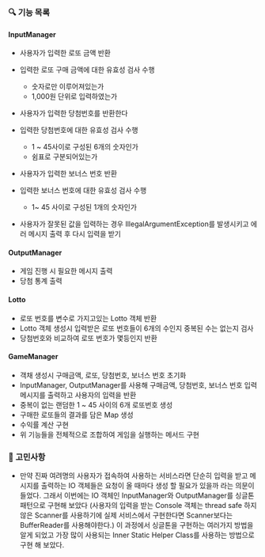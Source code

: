 ### 🔍 기능 목록

#### InputManager
- 사용자가 입력한 로또 금액 반환
- 입력한 로또 구매 금액에 대한 유효성 검사 수행
    - 숫자로만 이루어져있는가
    - 1,000원 단위로 입력하였는가

- 사용자가 입력한 당첨번호를 반환한다
- 입력한 당첨번호에 대한 유효성 검사 수행
    - 1 ~ 45사이로 구성된 6개의 숫자인가
    - 쉼표로 구분되어있는가

- 사용자가 입력한 보너스 번호 반환
- 입력한 보너스 번호에 대한 유효성 검사 수행
    - 1~ 45 사이로 구성된 1개의 숫자인가

- 사용자가 잘못된 값을 입력하는 경우 IllegalArgumentException를 발생시키고 에러 메시지 출력 후 다시 입력을 받기

#### OutputManager
- 게임 진행 시 필요한 메시지 출력
- 당첨 통계 출력

#### Lotto
- 로또 번호를 변수로 가지고있는 Lotto 객체 반환
- Lotto 객체 생성시 입력받은 로또 번호들이 6개의 수인지 중복된 수는 없는지 검사
- 당첨번호와 비교하여 로또 번호가 몇등인지 반환

#### GameManager
- 객채 생성시 구매금액, 로또, 당첨번호, 보너스 번호 초기화
- InputManager, OutputManager를 사용해 구매금액, 당첨번호, 보너스 번호 입력 메시지를 출력하고 사용자의 입력을 반환
- 중복이 없는 랜덤한 1 ~ 45 사이의 6개 로또번호 생성
- 구매한 로또들의 결과를 담은 Map 생성
- 수익률 계산 구현
- 위 기능들을 전체적으로 조합하여 게임을 실행하는 메서드 구현



### 🚀 고민사항 
- 만약 진짜 여려명의 사용자가 접속하여 사용하는 서비스라면 단순히 입력을 받고 메시지를 출력하는 IO 객체들은 요청이 올 때마다 생성 할 필요가 있을까 라는 의문이 들었다.
  그래서 이번에는 IO 객체인 InputManager와 OutputManager를 싱글톤 패턴으로 구현해 보았다 (사용자의 입력을 받는 Console 객체는 thread safe 하지 않은 Scanner를 사용하기에
  실제 서비스에서 구현한다면 Scanner보다는 BufferReader를 사용해야한다.) 이 과정에서 싱글톤을 구현하는 여러가지 방법을 알게 되었고 
  가장 많이 사용되는  Inner Static Helper Class를 사용하는 방법으로 구현 해 보았다.


